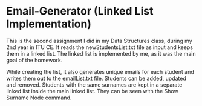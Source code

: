 # Email-Generator (Linked List Implementation)

This is the second assignment I did in my Data Structures class, during my 2nd year in ITU CE. It reads the newStudentsList.txt file as input and keeps them in a linked list. The linked list is implemented by me, as it was the main goal of the homework.

While creating the list, it also generates unique emails for each student and writes them out to the emailList.txt file. Students can be added, updated and removed. Students with the same surnames are kept in a separate linked list inside the main linked list. They can be seen with the Show Surname Node command.
